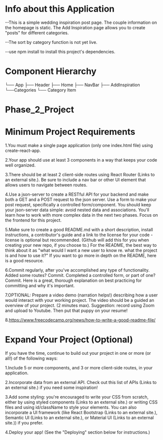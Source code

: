 # Info about this Application
--This is a simple wedding inspiration post page. The couple information on the homepage is static. The Add Inspiration page allows you to create "posts" for different categories.

--The sort by category function is not yet live.

--use npm install to install this project's dependencies.

# Component Hierarchy
└── App
    ├── Header
    ├── Home
    ├── NavBar
    ├── AddInspiration
    └──Categories
        └── Category Item



# Phase_2_Project

# Minimum Project Requirements

1.You must make a single page application (only one index.html file) using create-react-app.

2.Your app should use at least 3 components in a way that keeps your code well organized.

3.There should be at least 2 client-side routes using React Router (Links to an external site.). Be sure to include a nav bar or other UI element that allows users to navigate between routes.

4.Use a json-server to create a RESTful API for your backend and make both a GET and a POST request to the json server. Use a form to make your post request, specifically a controlled form/component.
    You should keep your json-server data simple: avoid nested data and associations. You'll learn how to work with more complex data in the next two phases. Focus on the frontend for this project.

5.Make sure to create a good README.md with a short description, install instructions, a contributor's guide and a link to the license for your code - license is optional but recommended. (Github will add this for you when creating your new repo, if you choose to.) For the README, the best way to think about it as "what would I want a new user to know re. what the project is and how to use it?" If you want to go more in depth on the README, here is a good resource.

6.Commit regularly, after you've accomplished any type of functionality. Added some routes? Commit. Completed a controlled form, or part of one? Commit. Here is a great, thorough explanation on best practicing for committing and why it's important.

7.OPTIONAL: Prepare a video demo (narration helps!) describing how a user would interact with your working project. The video should be a guided an overview of your project. (2 minutes max). Suggestion: record using Zoom and upload to Youtube. Then put that puppy on your resume!

8.https://www.freecodecamp.org/news/how-to-write-a-good-readme-file/



# Expand Your Project (Optional)
If you have the time, continue to build out your project in one or more (or all!) of the following ways:

1.Include 5 or more components, and 3 or more client-side routes, in your application.

2.Incorporate data from an external API. Check out this list of APIs (Links to an external site.) if you need some inspiration!

3.Add some styling: you're encouraged to write your CSS from scratch, either by using styled components (Links to an external site.) or writing CSS files and using id/className to style your elements. You can also incorporate a UI framework (like React Bootstrap (Links to an external site.), Semantic UI (Links to an external site.), or Material UI (Links to an external site.)) if you prefer.

4.Deploy your app! (See the "Deploying" section below for instructions.)

